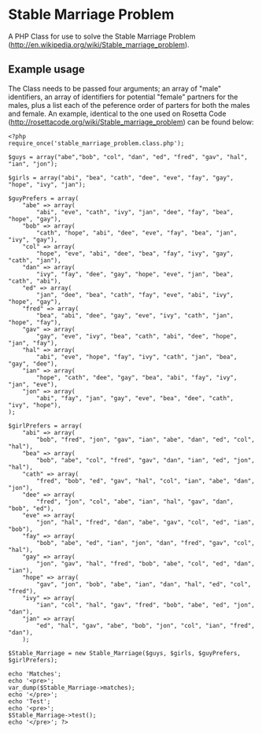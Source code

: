 Stable Marriage Problem
=======================

A PHP Class for use to solve the Stable Marriage Problem (http://en.wikipedia.org/wiki/Stable_marriage_problem).

Example usage
-------------
The Class needs to be passed four arguments; an array of "male" identifiers, an array of identifiers for potential "female" partners for the males, plus a list each of the peference order of parters for both the males and female. An example, identical to the one used on Rosetta Code (http://rosettacode.org/wiki/Stable_marriage_problem) can be found below:

    <?php
    require_once('stable_marriage_problem.class.php');

    $guys = array("abe","bob", "col", "dan", "ed", "fred", "gav", "hal", "ian", "jon");

    $girls = array("abi", "bea", "cath", "dee", "eve", "fay", "gay", "hope", "ivy", "jan");

    $guyPrefers = array(
        "abe" => array(
            "abi", "eve", "cath", "ivy", "jan", "dee", "fay", "bea", "hope", "gay"),
        "bob" => array(
            "cath", "hope", "abi", "dee", "eve", "fay", "bea", "jan", "ivy", "gay"),
        "col" => array(
            "hope", "eve", "abi", "dee", "bea", "fay", "ivy", "gay", "cath", "jan"),
        "dan" => array(
            "ivy", "fay", "dee", "gay", "hope", "eve", "jan", "bea", "cath", "abi"),
        "ed" => array(
            "jan", "dee", "bea", "cath", "fay", "eve", "abi", "ivy", "hope", "gay"),
        "fred" => array(
            "bea", "abi", "dee", "gay", "eve", "ivy", "cath", "jan", "hope", "fay"),
        "gav" => array(
            "gay", "eve", "ivy", "bea", "cath", "abi", "dee", "hope", "jan", "fay"),
        "hal" => array(
            "abi", "eve", "hope", "fay", "ivy", "cath", "jan", "bea", "gay", "dee"),
        "ian" => array(
            "hope", "cath", "dee", "gay", "bea", "abi", "fay", "ivy", "jan", "eve"),
        "jon" => array(
            "abi", "fay", "jan", "gay", "eve", "bea", "dee", "cath", "ivy", "hope"),
    );

    $girlPrefers = array(
        "abi" => array(
            "bob", "fred", "jon", "gav", "ian", "abe", "dan", "ed", "col", "hal"),
        "bea" => array(
            "bob", "abe", "col", "fred", "gav", "dan", "ian", "ed", "jon", "hal"),
        "cath" => array(
            "fred", "bob", "ed", "gav", "hal", "col", "ian", "abe", "dan", "jon"),
        "dee" => array(
            "fred", "jon", "col", "abe", "ian", "hal", "gav", "dan", "bob", "ed"),
        "eve" => array(
            "jon", "hal", "fred", "dan", "abe", "gav", "col", "ed", "ian", "bob"),
        "fay" => array(
            "bob", "abe", "ed", "ian", "jon", "dan", "fred", "gav", "col", "hal"),
        "gay" => array(
            "jon", "gav", "hal", "fred", "bob", "abe", "col", "ed", "dan", "ian"),
        "hope" => array(
            "gav", "jon", "bob", "abe", "ian", "dan", "hal", "ed", "col", "fred"),
        "ivy" => array(
            "ian", "col", "hal", "gav", "fred", "bob", "abe", "ed", "jon", "dan"),
        "jan" => array(
            "ed", "hal", "gav", "abe", "bob", "jon", "col", "ian", "fred", "dan"),
        );

    $Stable_Marriage = new Stable_Marriage($guys, $girls, $guyPrefers, $girlPrefers);

    echo 'Matches';
    echo '<pre>';
    var_dump($Stable_Marriage->matches);
    echo '</pre>';
    echo 'Test';
    echo '<pre>';
    $Stable_Marriage->test();
    echo '</pre>'; ?>